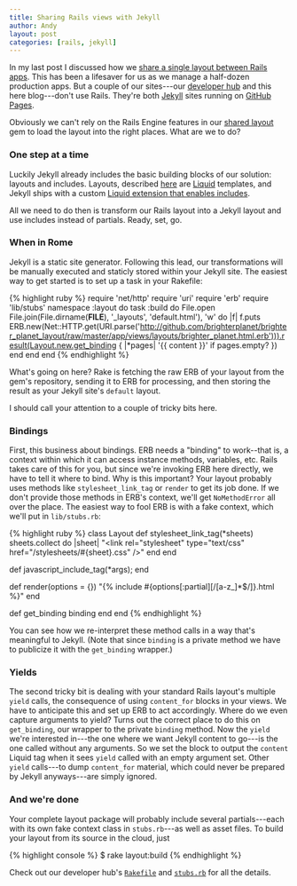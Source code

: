 ```yaml
---
title: Sharing Rails views with Jekyll
author: Andy
layout: post
categories: [rails, jekyll]
---
```


In my last post I discussed how we [share a single layout between Rails apps](http://numbers.brighterplanet.com/2010/07/26/sharing-views-across-rails-3-apps). This has been a lifesaver for us as we manage a half-dozen production apps. But a couple of our sites---our [developer hub](http://brighterplanet.github.com) and this here blog---don't use Rails. They're both [Jekyll](http://github.com/mojombo/jekyll) sites running on [GitHub Pages](http://pages.github.com).

Obviously we can't rely on the Rails Engine features in our [shared layout](http://github.com/brighterplanet/brighter_planet_layout) gem to load the layout into the right places. What are we to do?

### One step at a time ###

Luckily Jekyll already includes the basic building blocks of our solution: layouts and includes. Layouts, described [here](http://wiki.github.com/mojombo/jekyll/usage) are [Liquid](http://github.com/tobi/liquid) templates, and Jekyll ships with a custom [Liquid extension that enables includes](http://wiki.github.com/mojombo/jekyll/liquid-extensions).

All we need to do then is transform our Rails layout into a Jekyll layout and use includes instead of partials. Ready, set, go.

### When in Rome ###

Jekyll is a static site generator. Following this lead, our transformations will be manually executed and staticly stored within your Jekyll site. The easiest way to get started is to set up a task in your Rakefile:

{% highlight ruby %}
require 'net/http'
require 'uri'
require 'erb'
require 'lib/stubs'
namespace :layout do
  task :build do
    File.open File.join(File.dirname(__FILE__), '_layouts', 'default.html'), 'w' do |f|
      f.puts ERB.new(Net::HTTP.get(URI.parse('http://github.com/brighterplanet/brighter_planet_layout/raw/master/app/views/layouts/brighter_planet.html.erb'))).result(Layout.new.get_binding  { |*pages| '{{ content }}' if pages.empty? })
    end
  end
end
{% endhighlight %}

What's going on here? Rake is fetching the raw ERB of your layout from the gem's repository, sending it to ERB for processing, and then storing the result as your Jekyll site's `default` layout.

I should call your attention to a couple of tricky bits here.

### Bindings ###
First, this business about bindings. ERB needs a "binding" to work--that is, a context within which it can access instance methods, variables, etc. Rails takes care of this for you, but since we're invoking ERB here directly, we have to tell it where to bind. Why is this important? Your layout probably uses methods like `stylesheet_link_tag` or `render` to get its job done. If we don't provide those methods in ERB's context, we'll get `NoMethodError` all over the place. The easiest way to fool ERB is with a fake context, which we'll put in `lib/stubs.rb`:

{% highlight ruby %}
class Layout
  def stylesheet_link_tag(*sheets)
    sheets.collect do |sheet|
      "<link rel=\"stylesheet\" type=\"text/css\" href=\"/stylesheets/#{sheet}.css\" />"
    end
  end
  
  def javascript_include_tag(*args); end
  
  def render(options = {})
    "{% include #{options[:partial][/[a-z_]*$/]}.html %}"
  end
  
  def get_binding
    binding
  end
end
{% endhighlight %}

You can see how we re-interpret these method calls in a way that's meaningful to Jekyll. (Note that since `binding` is a private method we have to publicize it with the `get_binding` wrapper.)

### Yields ###
The second tricky bit is dealing with your standard Rails layout's multiple `yield` calls, the consequence of using `content_for` blocks in your views. We have to anticipate this and set up ERB to act accordingly. Where do we even capture arguments to yield? Turns out the correct place to do this on `get_binding`, our wrapper to the private `binding` method. Now the `yield` we're interested in---the one where we want Jekyll content to go---is the one called without any arguments. So we set the block to output the `content` Liquid tag when it sees `yield` called with an empty argument set. Other `yield` calls---to dump `content_for` material, which could never be prepared by Jekyll anyways---are simply ignored.

### And we're done ###
Your complete layout package will probably include several partials---each with its own fake context class in `stubs.rb`---as well as asset files. To build your layout from its source in the cloud, just

{% highlight console %}
$ rake layout:build
{% endhighlight %}

Check out our developer hub's [`Rakefile`](http://github.com/brighterplanet/brighterplanet.github.com/blob/master/Rakefile) and [`stubs.rb`](http://github.com/brighterplanet/brighterplanet.github.com/blob/master/lib/stubs.rb) for all the details.
